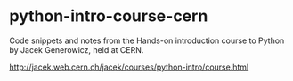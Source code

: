 # python-intro-course-cern
Code snippets and notes from the Hands-on introduction course to Python by Jacek Generowicz, held at CERN.

http://jacek.web.cern.ch/jacek/courses/python-intro/course.html
